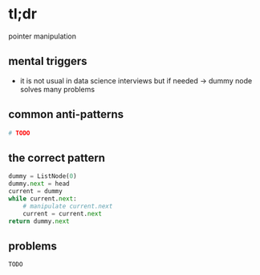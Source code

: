 # tl;dr

pointer manipulation

## mental triggers

- it is not usual in data science interviews but if needed -> dummy node solves many problems

## common anti-patterns

```python
# TODO
```

## the correct pattern

```python
dummy = ListNode(0)
dummy.next = head
current = dummy
while current.next:
    # manipulate current.next
    current = current.next
return dummy.next
```

## problems

`TODO`

